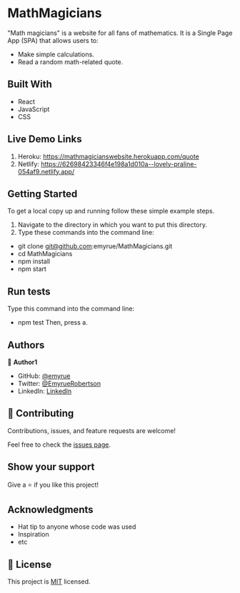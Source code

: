 # MathMagicians

"Math magicians" is a website for all fans of mathematics. It is a Single Page App (SPA) that allows users to:

- Make simple calculations.
- Read a random math-related quote.


## Built With

- React
- JavaScript
- CSS

## Live Demo Links

1. Heroku: https://mathmagicianswebsite.herokuapp.com/quote
2. Netlify: https://62698423346f4e198a1d010a--lovely-praline-054af9.netlify.app/

## Getting Started

To get a local copy up and running follow these simple example steps.

1. Navigate to the directory in which you want to put this directory.
2. Type these commands into the command line:
 - git clone git@github.com:emyrue/MathMagicians.git
 - cd MathMagicians
 - npm install
 - npm start

## Run tests
Type this command into the command line:
- npm test
Then, press a.

## Authors

👤 **Author1**

- GitHub: [@emyrue](https://github.com/emyrue)
- Twitter: [@EmyrueRobertson](https://twitter.com/EmyrueRobertson)
- LinkedIn: [LinkedIn](https://www.linkedin.com/in/emilyruthrobertson/)

## 🤝 Contributing

Contributions, issues, and feature requests are welcome!

Feel free to check the [issues page](../../issues/).

## Show your support

Give a ⭐️ if you like this project!

## Acknowledgments

- Hat tip to anyone whose code was used
- Inspiration
- etc

## 📝 License

This project is [MIT](./MIT.md) licensed.